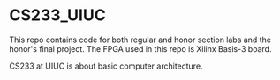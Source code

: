 # CS233_UIUC
This repo contains code for both regular and honor section labs and the honor's final project. The FPGA used in this repo is Xilinx Basis-3 board.

CS233 at UIUC is about basic computer architecture.
